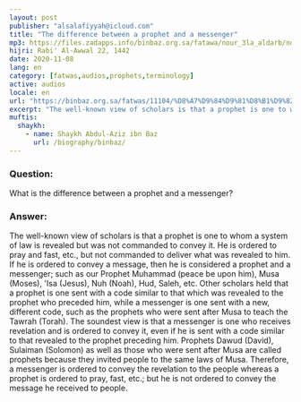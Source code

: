 ```yaml
---
layout: post
publisher: "alsalafiyyah@icloud.com"
title: "The difference between a prophet and a messenger"
mp3: https://files.zadapps.info/binbaz.org.sa/fatawa/nour_3la_aldarb/nour_467/46704.mp3
hijri: Rabi' Al-Awwal 22, 1442
date: 2020-11-08
lang: en
category: [fatwas,audios,prophets,terminology]
active: audios
locale: en
url: "https://binbaz.org.sa/fatwas/11104/%D8%A7%D9%84%D9%81%D8%B1%D9%82-%D8%A8%D9%8A%D9%86-%D8%A7%D9%84%D9%86%D8%A8%D9%8A-%D9%88%D8%A7%D9%84%D8%B1%D8%B3%D9%88%D9%84"
excerpt: "The well-known view of scholars is that a prophet is one to whom a system of law is revealed but was not commanded to convey it. He is ordered to pray and fast, etc., but not commanded to deliver what was revealed to him."
muftis:
  shaykh: 
    - name: Shaykh Abdul-Aziz ibn Baz
      url: /biography/binbaz/
---
```


### Question: 
What is the difference between a prophet and a messenger?

### Answer: 
The well-known view of scholars is that a prophet is one to whom a system of law is revealed but was not commanded to convey it. He is ordered to pray and fast, etc., but not commanded to deliver what was revealed to him. If he is ordered to convey a message, then he is considered a prophet and a messenger; such as our Prophet Muhammad (peace be upon him), Musa (Moses), 'Isa (Jesus), Nuh (Noah), Hud, Saleh, etc. Other scholars held that a prophet is one sent with a code similar to that which was revealed to the prophet who preceded him, while a messenger is one sent with a new, different code, such as the prophets who were sent after Musa to teach the Tawrah (Torah). The soundest view is that a messenger is one who receives revelation and is ordered to convey it, even if he is sent with a code similar to that revealed to the prophet preceding him. Prophets Dawud (David), Sulaiman (Solomon) as well as those who were sent after Musa are called prophets because they invited people to the same laws of Musa. Therefore, a messenger is ordered to convey the revelation to the people whereas a prophet is ordered to pray, fast, etc.; but he is not ordered to convey the message he received to people.
